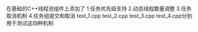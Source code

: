 在基础的C++线程池组件上添加了
1.任务优先级支持
2.动态线程数量调整
3.任务取消机制
4.任务组提交和取消
test_1.cpp test_2.cpp test_3.cpp test_4.cpp分别用于测试这四种机制
